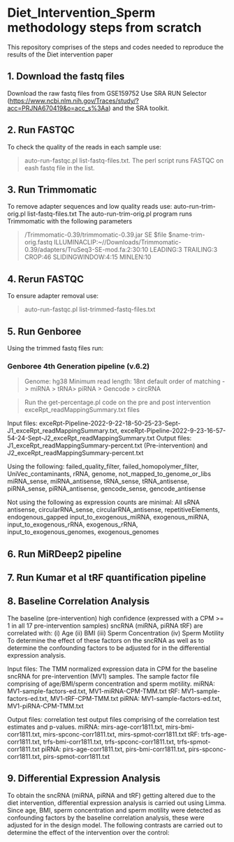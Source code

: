 # Diet_Intervention_Sperm methodology steps from scratch
This repository comprises of the steps and codes needed to reproduce the results of the Diet intervention paper

## 1. Download the fastq files 
Download the raw fastq files from GSE159752 Use SRA RUN Selector (https://www.ncbi.nlm.nih.gov/Traces/study/?acc=PRJNA670419&o=acc_s%3Aa) and the SRA toolkit.

## 2. Run FASTQC
To check the quality of the reads in each sample use: 
>auto-run-fastqc.pl list-fastq-files.txt.
The perl script runs FASTQC on eash fastq file in the list.

## 3. Run Trimmomatic 
To remove adapter sequences and low quality reads use: auto-run-trim-orig.pl list-fastq-files.txt
The auto-run-trim-orig.pl program runs Trimmomatic with the following parameters
> /Trimmomatic-0.39/trimmomatic-0.39.jar SE $file $name-trim-orig.fastq ILLUMINACLIP:~//Downloads/Trimmomatic-0.39/adapters/TruSeq3-SE-mod.fa:2:30:10 LEADING:3 TRAILING:3 CROP:46 SLIDINGWINDOW:4:15 MINLEN:10

## 4. Rerun FASTQC
To ensure adapter removal use: 
>auto-run-fastqc.pl list-trimmed-fastq-files.txt

## 5. Run Genboree
Using the trimmed fastq files run: 
### Genboree 4th Generation pipeline (v.6.2) ###
>Genome: hg38
>Minimum read length: 18nt default
>order of matching -> miRNA > tRNA> piRNA > Gencode > circRNA

>Run the get-percentage.pl code on the pre and post intervention exceRpt_readMappingSummary.txt files

Input files: exceRpt-Pipeline-2022-9-22-18-50-25-23-Sept-J1_exceRpt_readMappingSummary.txt, exceRpt-Pipeline-2022-9-23-16-57-54-24-Sept-J2_exceRpt_readMappingSummary.txt
Output files: J1_exceRpt_readMappingSummary-percent.txt (Pre-intervention) and J2_exceRpt_readMappingSummary-percent.txt

Using the following:
failed_quality_filter, failed_homopolymer_filter, UniVec_contaminants, rRNA, genome, not_mapped_to_genome_or_libs
miRNA_sense, miRNA_antisense, tRNA_sense, tRNA_antisense, piRNA_sense, piRNA_antisense, gencode_sense, gencode_antisense

Not using the following as expression counts are minimal:
All sRNA antisense, circularRNA_sense, circularRNA_antisense, repetitiveElements, endogenous_gapped
input_to_exogenous_miRNA, exogenous_miRNA, input_to_exogenous_rRNA, exogenous_rRNA, input_to_exogenous_genomes, exogenous_genomes

## 6. Run MiRDeep2 pipeline
## 7. Run Kumar et al tRF quantification pipeline

## 8. Baseline Correlation Analysis
The baseline (pre-intervention) high confidence (expressed with a CPM >= 1 in all 17 pre-intervention samples) sncRNA (miRNA, piRNA tRF) are correlated with:
(i) Age (ii) BMI (iii) Sperm Concentration (iv) Sperm Motility 
To determine the effect of these factors on the sncRNA as well as to determine the confounding factors to be adjusted for in the differential expression analysis.

Input files: The TMM normalized expression data in CPM for the baseline sncRNA for pre-intervention (MV1) samples. The sample factor file comprising of age/BMI/sperm concentration and sperm motility.
miRNA: MV1-sample-factors-ed.txt, MV1-miRNA-CPM-TMM.txt
tRF: MV1-sample-factors-ed.txt, MV1-tRF-CPM-TMM.txt
piRNA: MV1-sample-factors-ed.txt, MV1-piRNA-CPM-TMM.txt

Output files: correlation test output files comprising of the correlation test estimates and p-values. 
miRNA: mirs-age-corr1811.txt, mirs-bmi-corr1811.txt, mirs-spconc-corr1811.txt, mirs-spmot-corr1811.txt
tRF: trfs-age-corr1811.txt, trfs-bmi-corr1811.txt, trfs-spconc-corr1811.txt, trfs-spmot-corr1811.txt
piRNA: pirs-age-corr1811.txt, pirs-bmi-corr1811.txt, pirs-spconc-corr1811.txt, pirs-spmot-corr1811.txt

## 9. Differential Expression Analysis
To obtain the sncRNA (miRNA, piRNA and tRF) getting altered due to the diet intervention, differential expression analysis is carried out using Limma. 
Since age, BMI, sperm concentration and sperm motility were detected as confounding factors by the baseline correlation analysis, these were adjusted for in the design model. The following contrasts are carried out to determine the effect of the intervention over the control:




